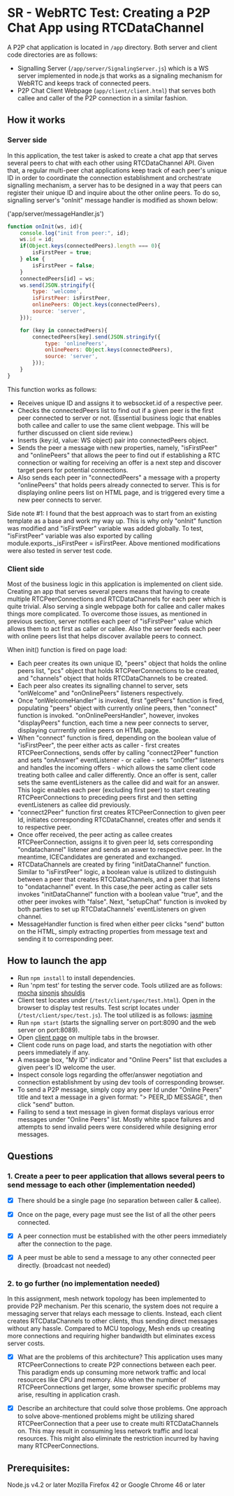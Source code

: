 # SR - WebRTC Test: Creating a P2P Chat App using RTCDataChannel

A P2P chat application is located in `/app` directory. Both server and client code directories are as follows: 

- Signalling Server (`/app/server/SignalingServer.js`) which is a WS server implemented in node.js that works as a signaling mechanism for WebRTC and keeps track of connected peers.
- P2P Chat Client Webpage (`app/client/client.html`) that serves both callee and caller of the P2P connection in a similar fashion.

## How it works 

### Server side

In this application, the test taker is asked to create a chat app that serves several peers to chat with each other using RTCDataChannel API. Given that, a regular multi-peer chat applications keep track of each peer's unique ID in order to coordinate the connection establishment and orchestrate signalling mechanism, a server has to be designed in a way that peers can register their unique ID and inquire about the other online peers. To do so, signalling server's "onInit" message handler is modified as shown below: 

('app/server/messageHandler.js')

```javascript
function onInit(ws, id){
    console.log("init from peer:", id);
    ws.id = id;
    if(Object.keys(connectedPeers).length === 0){
        isFirstPeer = true;
    } else {
        isFirstPeer = false;
    }
    connectedPeers[id] = ws;
    ws.send(JSON.stringify({
        type: 'welcome',
        isFirstPeer: isFirstPeer,
        onlinePeers: Object.keys(connectedPeers),
        source: 'server',
    }));

    for (key in connectedPeers){
        connectedPeers[key].send(JSON.stringify({
            type: 'onlinePeers',
            onlinePeers: Object.keys(connectedPeers),
            source: 'server',
        }));
    }
}

```
This function works as follows:

* Receives unique ID and assigns it to websocket.id of a respective peer.
* Checks the connectedPeers list to find out if a given peer is the first peer connected to server or not. (Essential business logic that enables both callee and caller to use the same client webpage. This will be further discussed on client side review.)
* Inserts (key:id, value: WS object) pair into connectedPeers object. 
* Sends the peer a message with new properties, namely, "isFirstPeer" and "onlinePeers" that allows the peer to find out if establishing a RTC connection or waiting for receiving an offer is a next step and discover target peers for potential connections. 
* Also sends each peer in "connectedPeers" a message with a property "onlinePeers" that holds peers already connected to server. This is for displaying online peers list on HTML page, and is triggered every time a new peer connects to server.  

Side note #1: I found that the best approach was to start from an existing template as a base and work my way up. This is why only "onInit" function was modified and "isFirstPeer" variable was added globally. To test, "isFirstPeer" variable was also exported by calling module.exports._isFirstPeer = isFirstPeer. Above mentioned modifications were also tested in server test code. 

### Client side

Most of the business logic in this application is implemented on client side. Creating an app that serves several peers means that having to create multiple RTCPeerConnections and RTCDataChannels for each peer which is quite trivial. Also serving a single webpage both for callee and caller makes things more complicated. To overcome those issues, as mentioned in previous section, server notifies each peer of "isFirstPeer" value which allows them to act first as caller or callee. Also the server feeds each peer with online peers list that helps discover available peers to connect. 

When init() function is fired on page load:

* Each peer creates its own unique ID, "peers" object that holds the online peers list, "pcs" object that holds RTCPeerConnections to be created, and "channels" object that holds RTCDataChannels to be created. 
* Each peer also creates its signalling channel to server, sets "onWelcome" and "onOnlinePeers" listeners respectively. 
* Once "onWelcomeHandler" is invoked, first "getPeers" function is fired, populating "peers" object with currently online peers, then "connect" function is invoked. "onOnlinePeersHandler", however, invokes "displayPeers" function, each time a new peer connects to server, displaying currrently online peers on HTML page.
* When "connect" function is fired, depending on the boolean value of "isFirstPeer", the peer either acts as caller - first creates RTCPeerConnections, sends offer by calling "connect2Peer" function and sets "onAnswer" eventListener - or callee - sets "onOffer" listeners and handles the incoming offers - which allows the same client code treating both callee and caller differently. Once an offer is sent, caller sets the same eventListeners as the callee did and wait for an answer. This logic enables each peer (excluding first peer) to start creating RTCPeerConnections to preceding peers first and then setting eventListeners as callee did previously. 
* "connect2Peer" function first creates RTCPeerConnection to given peer Id, initiates corresponding RTCDataChannel, creates offer and sends it to respective peer.
* Once offer received, the peer acting as callee creates RTCPeerConnection, assigns it to given peer Id, sets corresponding "ondatachannel" listener and sends an aswer to respective peer. In the meantime, ICECandidates are generated and exchanged.
* RTCDataChannels are created by firing "initDataChannel" function. Similar to "isFirstPeer" logic, a boolean value is utilized to distinguish between a peer that creates RTCDataChannels, and a peer that listens to "ondatachannel" event. In this case,the peer acting as caller sets invokes "initDataChannel" function with a boolean value "true", and the other peer invokes with "false". Next, "setupChat" function is invoked by both parties to set up RTCDataChannels' eventListeners on given channel. 
* MessageHandler function is fired when either peer clicks "send" button on the HTML, simply extracting properties from message text and sending it to corresponding peer.  


## How to launch the app

* Run `npm install` to install dependencies. 
* Run 'npm test' for testing the server code. Tools utilized are as follows: [mocha](http://mochajs.org/) [sinonjs](http://sinonjs.org/docs/) [shouldjs](http://shouldjs.github.io)
* Client test locates under (`/test/client/spec/test.html`). Open in the browser to display test results. Test script locates under (`/test/client/spec/test.js`). The tool utilized is as follows: [jasmine](https://jasmine.github.io/)
* Run `npm start` (starts the signalling server on port:8090 and the web server on port:8089).
* Open [client page](http://localhost:8089/app/client/client.html) on multiple tabs in the browser. 
* Client code runs on page load, and starts the negotiation with other peers immediately if any.
* A message box, "My ID" indicator and "Online Peers" list that excludes a given peer's ID welcome the user. 
* Inspect console logs regarding the offer/answer negotiation and connection establishment by using dev tools of corresponding browser.
* To send a P2P message, simply copy any peer Id under "Online Peers" title and text a message in a given format: "> PEER_ID MESSAGE", then click "send" button.
* Failing to send a text message in given format displays various error messages under "Online Peers" list. Mostly white space failures and attempts to send invalid peers were considered while designing error messages. 

## Questions

### 1. Create a peer to peer application that allows several peers to send message to each other (implementation needed)

- [x] There should be a single page (no separation between caller & callee).
- [x] Once on the page, every page must see the list of all the other peers connected.
- [x] A peer connection must be established with the other peers immediately after the connection to the page.
- [x] A peer must be able to send a message to any other connected peer directly. (broadcast not needed)



### 2. to go further (no implementation needed)

In this assignment, mesh network topology has been implemented to provide P2P mechanism. Per this scenario, the system does not require a messaging server that relays each message to clients. Instead, each client creates RTCDataChannels to other clients, thus sending direct messages without any hassle. Compared to MCU topology, Mesh ends up creating more connections and requiring higher bandwidth but eliminates excess server costs. 

- [x] What are the problems of this architecture?
This application uses many RTCPeerConnections to create P2P connections between each peer. This paradigm ends up consuming more network traffic and local resources like CPU and memory. Also when the number of RTCPeerConnections get larger, some browser specific problems may arise, resulting in application crash. 
- [x] Describe an architecture that could solve those problems.
One approach to solve above-mentioned problems might be utilizing shared RTCPeerConnection that a peer use to create multi RTCDataChannels on. This may result in consuming less network traffic and local resources. This might also eliminate the restriction incurred by having many RTCPeerConnections. 


## Prerequisites:

Node.js v4.2 or later
Mozilla Firefox 42 or Google Chrome 46 or later

